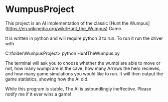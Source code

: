 # WumpusProject


This project is an AI implementation of the classic [Hunt the Wumpus] (https://en.wikipedia.org/wiki/Hunt_the_Wumpus) Game.

 It is written in python and will require python 3 to run. To run it run the driver with 
 
C:\folder\WumpusProject> python HuntTheWumpus.py

The terminal will ask you to choose whether the wumpi are able to move or not, how many wumpi are in the cave, 
how many Arrows the hero recieves, and how many game simulations you would like to run.
It will then output the game statistics, showing how the AI did.

While this program is stable, The AI is astoundlingly ineffective. Please notify me if it ever wins a game!
